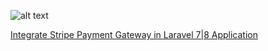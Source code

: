 ![alt text](https://prnt.sc/w33yty)

<a href="https://www.positronx.io/integrate-stripe-payment-gateway-in-laravel-application/">Integrate Stripe Payment Gateway in Laravel 7|8 Application</a>
